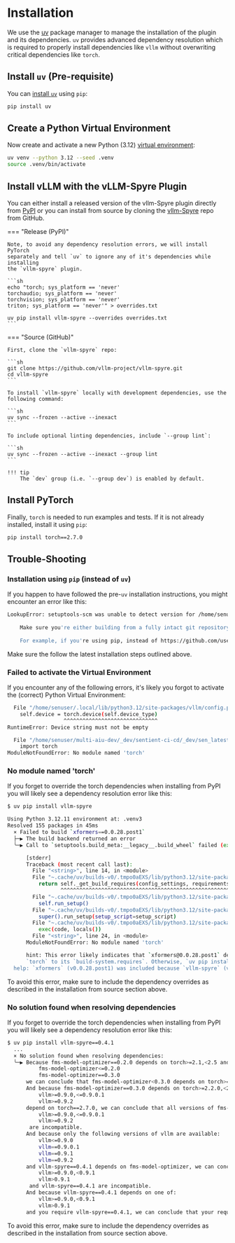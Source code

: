 # Installation

We use the [uv](https://docs.astral.sh/uv/) package manager to manage the
installation of the plugin and its dependencies. `uv` provides advanced
dependency resolution which is required to properly install dependencies like
`vllm` without overwriting critical dependencies like `torch`.

## Install `uv` (Pre-requisite)

You can [install `uv`](https://docs.astral.sh/uv/guides/install-python/) using `pip`:

```sh
pip install uv
```

## Create a Python Virtual Environment

Now create and activate a new Python (3.12) [virtual environment](https://docs.astral.sh/uv/pip/environments/):

```sh
uv venv --python 3.12 --seed .venv
source .venv/bin/activate
```

## Install vLLM with the vLLM-Spyre Plugin

You can either install a released version of the vllm-Spyre plugin directly from [PyPI](https://pypi.org/project/vllm-spyre/)
or you can install from source by cloning the [vllm-Spyre](https://github.com/vllm-project/vllm-spyre) repo from GitHub.

=== "Release (PyPI)"

<!-- pyml disable-next-line code-block-style -->
    Note, to avoid any dependency resolution errors, we will install PyTorch
    separately and tell `uv` to ignore any of it's dependencies while installing
    the `vllm-spyre` plugin.
    
    ```sh
    echo "torch; sys_platform == 'never'
    torchaudio; sys_platform == 'never'
    torchvision; sys_platform == 'never'
    triton; sys_platform == 'never'" > overrides.txt
    
    uv pip install vllm-spyre --overrides overrides.txt
    ```

=== "Source (GitHub)"

<!-- pyml disable-next-line code-block-style -->
    First, clone the `vllm-spyre` repo:
    
    ```sh
    git clone https://github.com/vllm-project/vllm-spyre.git
    cd vllm-spyre
    ```
    
    To install `vllm-spyre` locally with development dependencies, use the following command:
    
    ```sh
    uv sync --frozen --active --inexact
    ```
    
    To include optional linting dependencies, include `--group lint`:
    
    ```sh
    uv sync --frozen --active --inexact --group lint
    ```
    
    !!! tip
        The `dev` group (i.e. `--group dev`) is enabled by default.

## Install PyTorch

Finally, `torch` is needed to run examples and tests. If it is not already installed, install it using `pip`:

```sh
pip install torch==2.7.0
```

## Trouble-Shooting

### Installation using `pip` (instead of `uv`)

If you happen to have followed the pre-`uv` installation instructions, you might
encounter an error like this:

```sh
LookupError: setuptools-scm was unable to detect version for /home/senuser/multi-aiu-dev/_dev/sentient-ci-cd/_dev/sen_latest/vllm-spyre.
      
    Make sure you're either building from a fully intact git repository or PyPI tarballs. Most other sources (such as GitHub's tarballs, a git checkout without the .git folder) don't contain the necessary metadata and will not work.
      
    For example, if you're using pip, instead of https://github.com/user/proj/archive/master.zip use git+https://github.com/user/proj.git#egg=proj
```

Make sure the follow the latest installation steps outlined above.

### Failed to activate the Virtual Environment

If you encounter any of the following errors, it's likely you forgot to activate
the (correct) Python Virtual Environment:

```sh
  File "/home/senuser/.local/lib/python3.12/site-packages/vllm/config.py", line 2260, in __post_init__
    self.device = torch.device(self.device_type)
                  ^^^^^^^^^^^^^^^^^^^^^^^^^^^^^^
RuntimeError: Device string must not be empty
```

```sh
  File "/home/senuser/multi-aiu-dev/_dev/sentient-ci-cd/_dev/sen_latest/vllm-spyre/.venv/lib64/python3.12/site-packages/vllm/env_override.py", line 4, in <module>
    import torch
ModuleNotFoundError: No module named 'torch'
```

### No module named 'torch'

If you forget to override the torch dependencies when installing from PyPI you
will likely see a dependency resolution error like this:

```sh
$ uv pip install vllm-spyre

Using Python 3.12.11 environment at: .venv3
Resolved 155 packages in 45ms
  × Failed to build `xformers==0.0.28.post1`
  ├─▶ The build backend returned an error
  ╰─▶ Call to `setuptools.build_meta:__legacy__.build_wheel` failed (exit status: 1)

      [stderr]
      Traceback (most recent call last):
        File "<string>", line 14, in <module>
        File "~.cache/uv/builds-v0/.tmpo0aEXS/lib/python3.12/site-packages/setuptools/build_meta.py", line 331, in get_requires_for_build_wheel
          return self._get_build_requires(config_settings, requirements=[])
                 ^^^^^^^^^^^^^^^^^^^^^^^^^^^^^^^^^^^^^^^^^^^^^^^^^^^^^^^^^^
        File "~.cache/uv/builds-v0/.tmpo0aEXS/lib/python3.12/site-packages/setuptools/build_meta.py", line 301, in _get_build_requires
          self.run_setup()
        File "~.cache/uv/builds-v0/.tmpo0aEXS/lib/python3.12/site-packages/setuptools/build_meta.py", line 512, in run_setup
          super().run_setup(setup_script=setup_script)
        File "~.cache/uv/builds-v0/.tmpo0aEXS/lib/python3.12/site-packages/setuptools/build_meta.py", line 317, in run_setup
          exec(code, locals())
        File "<string>", line 24, in <module>
      ModuleNotFoundError: No module named 'torch'

      hint: This error likely indicates that `xformers@0.0.28.post1` depends on `torch`, but doesn't declare it as a build dependency. If `xformers` is a first-party package, consider adding
      `torch` to its `build-system.requires`. Otherwise, `uv pip install torch` into the environment and re-run with `--no-build-isolation`.
  help: `xformers` (v0.0.28.post1) was included because `vllm-spyre` (v0.1.0) depends on `vllm` (v0.2.5) which depends on `xformers`
```

To avoid this error, make sure to include the dependency overrides as described
in the installation from source section above.

### No solution found when resolving dependencies

If you forget to override the torch dependencies when installing from PyPI you
will likely see a dependency resolution error like this:

```sh
$ uv pip install vllm-spyre==0.4.1
  ...
  × No solution found when resolving dependencies:
  ╰─▶ Because fms-model-optimizer==0.2.0 depends on torch>=2.1,<2.5 and only the following versions of fms-model-optimizer are available:
          fms-model-optimizer<=0.2.0
          fms-model-optimizer==0.3.0
      we can conclude that fms-model-optimizer<0.3.0 depends on torch>=2.1,<2.5.
      And because fms-model-optimizer==0.3.0 depends on torch>=2.2.0,<2.6 and all of:
          vllm>=0.9.0,<=0.9.0.1
          vllm>=0.9.2
      depend on torch==2.7.0, we can conclude that all versions of fms-model-optimizer and all of:
          vllm>=0.9.0,<=0.9.0.1
          vllm>=0.9.2
       are incompatible.
      And because only the following versions of vllm are available:
          vllm<=0.9.0
          vllm==0.9.0.1
          vllm==0.9.1
          vllm==0.9.2
      and vllm-spyre==0.4.1 depends on fms-model-optimizer, we can conclude that all of:
          vllm>=0.9.0,<0.9.1
          vllm>0.9.1
       and vllm-spyre==0.4.1 are incompatible.
      And because vllm-spyre==0.4.1 depends on one of:
          vllm>=0.9.0,<0.9.1
          vllm>0.9.1
      and you require vllm-spyre==0.4.1, we can conclude that your requirements are unsatisfiable.
```

To avoid this error, make sure to include the dependency overrides as described
in the installation from source section above.
